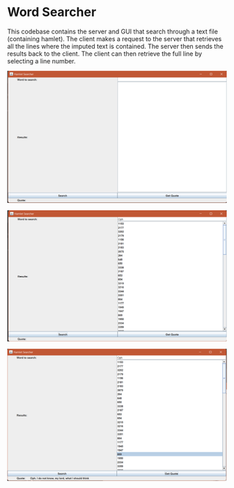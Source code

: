 # Word Searcher

This codebase contains the server and GUI that search through a text file (containing hamlet). The client makes a request to the server that retrieves all the lines where the imputed text is contained. The server then sends the results back to the client. The client can then retrieve the full line by selecting a line number.

![Word Searcher GUI Empty](screenshots/1-empty-gui.png)


![Word Searcher - Search Oph](screenshots/2-search-oph.png)


![Word Searcher - Get Line 2334 Quote](screenshots/3-get-line-2334_quote.png)